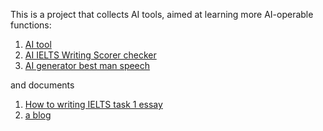 This is a project that collects AI tools, aimed at learning more AI-operable functions:

1. [AI tool](https://east.im)
2. [AI IELTS Writing Scorer checker](https://ieltswritingchecker.uk)
3. [AI generator best man speech](https://weddingspeechlab.com)


and documents
1. [How to writing IELTS task 1 essay](https://ieltswritingtask.edublogs.org/)
2. [a blog](https://www.folkd.com/blog/48015-yvzz/)
